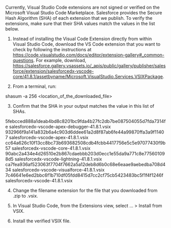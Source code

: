 Currently, Visual Studio Code extensions are not signed or verified on the
Microsoft Visual Studio Code Marketplace. Salesforce provides the Secure Hash
Algorithm (SHA) of each extension that we publish. To verify the extensions,
make sure that their SHA values match the values in the list below.

1. Instead of installing the Visual Code Extension directly from within Visual
   Studio Code, download the VS Code extension that you want to check by
   following the instructions at
   https://code.visualstudio.com/docs/editor/extension-gallery#_common-questions.
   For example, download,
   https://salesforce.gallery.vsassets.io/_apis/public/gallery/publisher/salesforce/extension/salesforcedx-vscode-core/41.8.1/assetbyname/Microsoft.VisualStudio.Services.VSIXPackage.

2. From a terminal, run:

shasum -a 256 <location_of_the_downloaded_file>

3. Confirm that the SHA in your output matches the value in this list of SHAs.

5febcced888a1deab4bd8c8201bc9fda4b27fc2db7be087504055d7fda7314fe  salesforcedx-vscode-apex-debugger-41.8.1.vsix
932966f9a141a832b6a4c903d6ddee61a2d8f87ab6fe44a99870ffa3a9f11407  salesforcedx-vscode-apex-41.8.1.vsix
cc64a626c10f13cc8bc73b693682508cdb4fcbb4417756e5c5e97077430f9b57  salesforcedx-vscode-core-41.8.1.vsix
90abc2a434e4d26510e2b867cdaebbb203d0ecc1e55da9a771c8e775601098d5  salesforcedx-vscode-lightning-41.8.1.vsix
ca7fea936af523063f7704f7662a5a12deb8d6b0c68e6eaae9aebedba708d434  salesforcedx-vscode-visualforce-41.8.1.vsix
7c46641e6ed2bbc6f1b710df05fdd8415d7cc2cf75cb5423483bc5f1f4f1246f  salesforcedx-vscode-41.8.1.vsix


4. Change the filename extension for the file that you downloaded from .zip to
.vsix.

5. In Visual Studio Code, from the Extensions view, select ... > Install from
VSIX.

6. Install the verified VSIX file.
